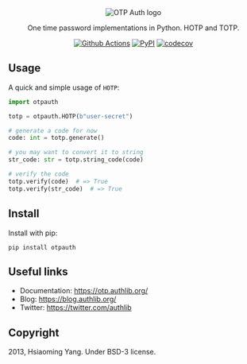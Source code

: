 <div align="center">

<picture>
  <source media="(prefers-color-scheme: dark)" srcset="docs/_static/dark-logo.svg">
  <img alt="OTP Auth logo" src="docs/_static/light-logo.svg">
</picture>

One time password implementations in Python. HOTP and TOTP.

[![Github Actions](https://github.com/authlib/otpauth/actions/workflows/tests.yml/badge.svg)](https://github.com/authlib/otpauth/actions/workflows/tests.yml)
[![PyPI](https://badgen.net/pypi/v/otpauth)](https://pypi.org/project/otpauth)
[![codecov](https://codecov.io/gh/authlib/otpauth/branch/master/graph/badge.svg?token=pWQIlZ9Ir4)](https://codecov.io/gh/authlib/otpauth)

</div>

## Usage

A quick and simple usage of ``HOTP``:

```python
import otpauth

totp = otpauth.HOTP(b"user-secret")

# generate a code for now
code: int = totp.generate()

# you may want to convert it to string
str_code: str = totp.string_code(code)

# verify the code
totp.verify(code)  # => True
totp.verify(str_code)  # => True
```

## Install

Install with pip:

```shell
pip install otpauth
```

## Useful links

- Documentation: https://otp.authlib.org/
- Blog: https://blog.authlib.org/
- Twitter: https://twitter.com/authlib

## Copyright

2013, Hsiaoming Yang. Under BSD-3 license.
